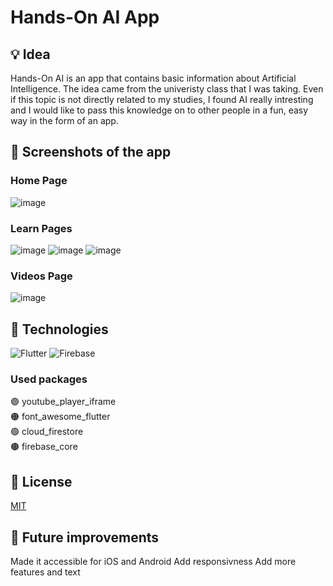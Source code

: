 # Hands-On AI App
## 💡 Idea
Hands-On AI is an app that contains basic information about Artificial Intelligence. The idea came from the univeristy class that I was taking. Even if this topic is not directly related to my studies, I found AI really intresting and I would like to pass this knowledge on to other people in a fun, easy way in the form of an app. 

## 📸 Screenshots of the app
### Home Page
![image](https://user-images.githubusercontent.com/61745477/126072300-dccd1ffe-229f-4b59-8b1a-240c0a783325.png) 
### Learn Pages
![image](https://user-images.githubusercontent.com/61745477/126073219-6d584f58-aeb8-40c7-b7ca-bd237f2a25bd.png) ![image](https://user-images.githubusercontent.com/61745477/126074110-d42022cf-2d87-4962-9d4a-30a610c36704.png)
![image](https://user-images.githubusercontent.com/61745477/126078093-106b1a02-e8e2-4570-8d51-ccfd3635bd6e.png)


### Videos Page
![image](https://user-images.githubusercontent.com/61745477/126074624-82c54b29-2f1c-4717-8fe9-1331343212ed.png)


## 📱 Technologies
<img alt="Flutter" src="https://img.shields.io/badge/Flutter-%2302569B.svg?style=for-the-badge&logo=Flutter&logoColor=white" />
<img alt="Firebase" src="https://img.shields.io/badge/firebase-%23039BE5.svg?style=for-the-badge&logo=firebase"/>

### Used packages
🟣 youtube_player_iframe <br>
🟠 font_awesome_flutter <br>
🟢 cloud_firestore <br>
🟤 firebase_core <br>


## 🔖 License
[MIT](https://choosealicense.com/licenses/mit/)

## 🔨 Future improvements
Made it accessible for iOS and Android
Add responsivness
Add more features and text
